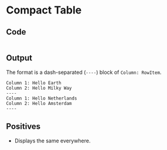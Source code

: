 # Compact Table

## Code

```java
```

## Output

The format is a dash-separated (`----`) block of `Column: RowItem`.

```
Column 1: Hello Earth
Column 2: Hello Milky Way
----
Column 1: Hello Netherlands
Column 2: Hello Amsterdam
----
```

## Positives

* Displays the same everywhere.

